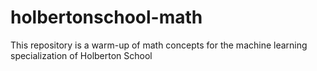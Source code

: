# holbertonschool-math
This repository is a warm-up of math concepts for the machine learning specialization of Holberton School
